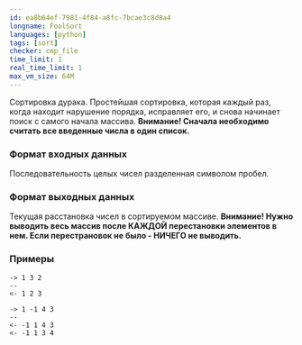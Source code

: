 ```yaml
---
id: ea8b64ef-7981-4f84-a8fc-7bcae3c8d8a4
longname: FoolSort
languages: [python]
tags: [sort]
checker: cmp_file
time_limit: 1
real_time_limit: 1
max_vm_size: 64M
---
```



Сортировка дурака. Простейшая сортировка, которая каждый раз, когда находит нарушение порядка, исправляет его, и снова начинает поиск с самого начала массива.
**Внимание! Сначала необходимо считать все введенные числа в один список.**

### Формат входных данных

Последовательность целых чисел разделенная символом пробел.

### Формат выходных данных

Текущая расстановка чисел в сортируемом массиве.
**Внимание! Нужно выводить весь массив после КАЖДОЙ перестановки элементов в нем.
Если перестрановок не было - НИЧЕГО не выводить.**

### Примеры

```
-> 1 3 2
--
<- 1 2 3
```

```
-> 1 -1 4 3
--
<- -1 1 4 3
<- -1 1 3 4
```
